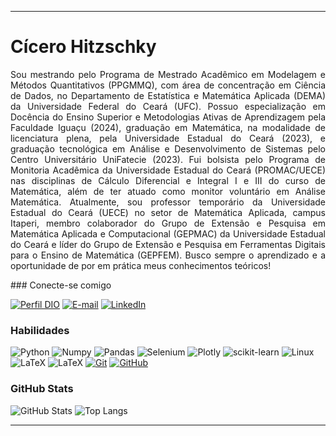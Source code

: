 
---

# Cícero Hitzschky
<p  style="text-align: justify">
Sou mestrando pelo Programa de Mestrado Acadêmico em Modelagem e Métodos Quantitativos (PPGMMQ), com área de concentração em Ciência de Dados, no Departamento de Estatística e Matemática Aplicada (DEMA) da Universidade Federal do Ceará (UFC). Possuo especialização em Docência do Ensino Superior e Metodologias Ativas de Aprendizagem pela Faculdade Iguaçu (2024), graduação em Matemática, na modalidade de licenciatura plena, pela Universidade Estadual do Ceará (2023), e graduação tecnológica em Análise e Desenvolvimento de Sistemas pelo Centro Universitário UniFatecie (2023). Fui bolsista pelo Programa de Monitoria Acadêmica da Universidade Estadual do Ceará (PROMAC/UECE) nas disciplinas de Cálculo Diferencial e Integral I e III do curso de Matemática, além de ter atuado como monitor voluntário em Análise Matemática. Atualmente, sou professor temporário da Universidade Estadual do Ceará (UECE) no setor de Matemática Aplicada, campus Itaperi, membro colaborador do Grupo de Extensão e Pesquisa em Matemática Aplicada e Computacional (GEPMAC) da Universidade Estadual do Ceará e líder do Grupo de Extensão e Pesquisa em Ferramentas Digitais para o  Ensino de Matemática (GEPFEM).
Busco sempre o aprendizado e a oportunidade de por em prática meus conhecimentos teóricos!

<p>
### Conecte-se comigo

[![Perfil DIO](https://img.shields.io/badge/-Meu%20Perfil%20na%20DIO-30A3DC?style=for-the-badge)](https://web.dio.me/users/hitzschky7/)
[![E-mail](https://img.shields.io/badge/-Email-000?style=for-the-badge&logo=microsoft-outlook&logoColor=E94D5F)](mailto:SEUEMAIL@outlook.com)
[![LinkedIn](https://img.shields.io/badge/-LinkedIn-000?style=for-the-badge&logo=linkedin&logoColor=30A3DC)](https://www.linkedin.com/in/CiceroHitzschky/)

### Habilidades

![Python](https://img.shields.io/badge/Python-000?style=for-the-badge&logo=Python&logoColor=30A3DC)
![Numpy](https://img.shields.io/badge/Numpy-000?style=for-the-badge&logo=Numpy)
![Pandas](https://img.shields.io/badge/Pandas-000?style=for-the-badge&logo=pandas&logoColor=E94D5F)
![Selenium](https://img.shields.io/badge/Selenium-000?style=for-the-badge&logo=selenium)
![Plotly](https://img.shields.io/badge/Plotly-000?style=for-the-badge&logo=Plotly)
![scikit-learn](https://img.shields.io/badge/sklearn-000?style=for-the-badge&logo=scikit-learn)
![Linux](https://img.shields.io/badge/Linux-000?style=for-the-badge&logo=Linux)
![LaTeX](https://img.shields.io/badge/LaTeX-000?style=for-the-badge&logo=latex)
![LaTeX](https://img.shields.io/badge/jupyter-000?style=for-the-badge&logo=jupyter)
[![Git](https://img.shields.io/badge/Git-000?style=for-the-badge&logo=git&logoColor=E94D5F)](https://git-scm.com/doc)
[![GitHub](https://img.shields.io/badge/GitHub-000?style=for-the-badge&logo=github&logoColor=30A3DC)](https://docs.github.com/)



### GitHub Stats

![GitHub Stats](https://github-readme-stats.vercel.app/api?username=CiceroHitzschky&theme=transparent&bg_color=000&border_color=30A3DC&show_icons=true&icon_color=30A3DC&title_color=30A3DC&text_color=FFF)
![Top Langs](https://github-readme-stats-git-masterrstaa-rickstaa.vercel.app/api/top-langs/?username=CiceroHitzschky&layout=compact&bg_color=000&border_color=30A3DC&title_color=30A3DC&text_color=FFF)

<!--
### Meus Principais Desafios de Projeto DIO
[![Repo DIO Git GitHub](https://github-readme-stats.vercel.app/api/pin/?username=CiceroHitzschky&repo=dio-lab-open-source&bg_color=000&border_color=30A3DC&show_icons=true&icon_color=30A3DC&title_color=E94D5F&text_color=FFF)](https://github.com/CiceroHitzschky/dio-lab-open-source)
[![Repo DIO Roadmaps](https://github-readme-stats.vercel.app/api/pin/?username=digitalinnovationone&repo=roadmaps&bg_color=000&border_color=30A3DC&show_icons=true&icon_color=30A3DC&title_color=E94D5F&text_color=FFF)](https://github.com/digitalinnovationone/roadmaps)
### Meus Principais Artigos na DIO
<table>
  <thead>
    <tr align="left">
      <th>Data</th>
      <th>Título</th>
      <th>Link</th>
    </tr>
  </thead>
  <tbody align="left">
    <tr>
      <td>14/12/2022</td>
      <td>5 Dicas Essenciais para Aprender a Programar em Qualquer Linguagem! #CommunityWeek</td>
      <td align="center">
        <a href="https://web.dio.me/articles/5-dicas-essenciais-para-aprender-a-programar-em-qualquer-linguagem-communityweek">
           <img align="center" alt="Ler Artigo" src="https://img.shields.io/badge/Ler%20Artigo-30A3DC?style=for-the-badge">
        </a>
      </td>
    </tr>
    <tr>
      <td>21/10/2022</td>
      <td>Crie Seu Próprio Web Component</td>
      <td align="center">
        <a href="https://web.dio.me/articles/crie-seu-proprio-web-component">
           <img align="center" alt="Ler Artigo" src="https://img.shields.io/badge/Ler%20Artigo-E94D5F?style=for-the-badge">
        </a>
      </td>
    </tr>
    <tr>
      <td>30/06/2022</td>
      <td>Destrave seu Primeiro Desafio de Código</td>
      <td align="center">
        <a href="https://web.dio.me/articles/destrave-seu-primeiro-desafio-de-codigo">
           <img align="center" alt="Ler Artigo" src="https://img.shields.io/badge/Ler%20Artigo-30A3DC?style=for-the-badge">
        </a>
      </td>    
    </tr>
    <tr>
      <td>21/04/2022</td>
      <td>5 Dicas para Melhorar seu Profile README do GitHub</td>
      <td align="center">
        <a href="https://web.dio.me/articles/5-dicas-para-melhorar-o-readme-do-seu-perfil-no-github">
           <img align="center" alt="Ler Artigo" src="https://img.shields.io/badge/Ler%20Artigo-E94D5F?style=for-the-badge">
        </a>
      </td>    
    </tr>
  </tbody>
  <tfoot></tfoot>
</table>
-->
---
